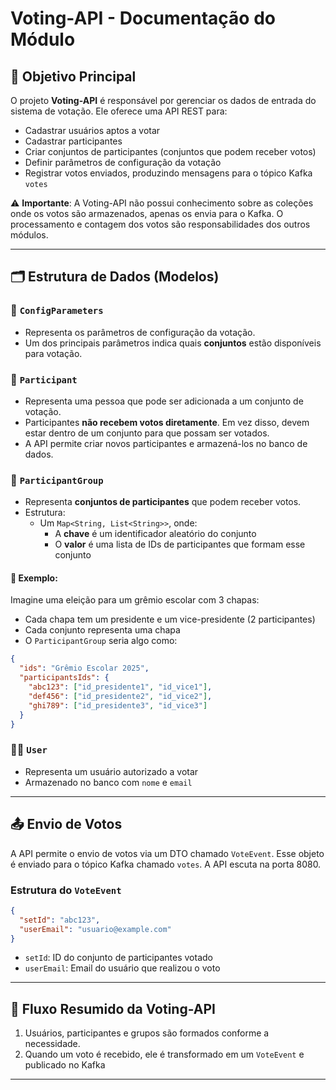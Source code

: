 # Voting-API - Documentação do Módulo

## 🧩 Objetivo Principal

O projeto **Voting-API** é responsável por gerenciar os dados de entrada do sistema de votação. Ele oferece uma API REST para:

- Cadastrar usuários aptos a votar
- Cadastrar participantes
- Criar conjuntos de participantes (conjuntos que podem receber votos)
- Definir parâmetros de configuração da votação
- Registrar votos enviados, produzindo mensagens para o tópico Kafka `votes`

⚠️ **Importante**: A Voting-API não possui conhecimento sobre as coleções onde os votos são armazenados, apenas os envia para o Kafka. O processamento e contagem dos votos são responsabilidades dos outros módulos.

---

## 🗂️ Estrutura de Dados (Modelos)

### 📄 `ConfigParameters`

- Representa os parâmetros de configuração da votação.
- Um dos principais parâmetros indica quais **conjuntos** estão disponíveis para votação.

### 🧑 `Participant`

- Representa uma pessoa que pode ser adicionada a um conjunto de votação.
- Participantes **não recebem votos diretamente**. Em vez disso, devem estar dentro de um conjunto para que possam ser votados.
- A API permite criar novos participantes e armazená-los no banco de dados.

### 👥 `ParticipantGroup`

- Representa **conjuntos de participantes** que podem receber votos.
- Estrutura:
  - Um `Map<String, List<String>>`, onde:
    - A **chave** é um identificador aleatório do conjunto
    - O **valor** é uma lista de IDs de participantes que formam esse conjunto

#### 📝 Exemplo:
Imagine uma eleição para um grêmio escolar com 3 chapas:
- Cada chapa tem um presidente e um vice-presidente (2 participantes)
- Cada conjunto representa uma chapa
- O `ParticipantGroup` seria algo como:

```json
{
  "ids": "Grêmio Escolar 2025",
  "participantsIds": {
    "abc123": ["id_presidente1", "id_vice1"],
    "def456": ["id_presidente2", "id_vice2"],
    "ghi789": ["id_presidente3", "id_vice3"]
  }
}
```

### 🙋‍♂️ `User`

- Representa um usuário autorizado a votar
- Armazenado no banco com `nome` e `email`

---

## 📤 Envio de Votos

A API permite o envio de votos via um DTO chamado `VoteEvent`. Esse objeto é enviado para o tópico Kafka chamado `votes`.
A API escuta na porta 8080.

### Estrutura do `VoteEvent`
```json
{
  "setId": "abc123",
  "userEmail": "usuario@example.com"
}
```

- `setId`: ID do conjunto de participantes votado
- `userEmail`: Email do usuário que realizou o voto

---

## 🔁 Fluxo Resumido da Voting-API

1. Usuários, participantes e grupos são formados conforme a necessidade.
2. Quando um voto é recebido, ele é transformado em um `VoteEvent` e publicado no Kafka

---

